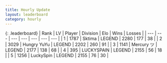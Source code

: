 ```yaml
---
title: Hourly Update
layout: leaderboard
category: hourly
---
```


{: .leaderboard}
| Rank | LV | Player | Division | Elo | Wins | Losses |
| --- | --- | --- | --- | --- | --- | --- |
| <span data-change="0">1</span> | 1787 | <span title="ID: 353063">Sktima</span> | LEGEND | <span data-change="0">2280</span> | <span data-change="0">177</span> | <span data-change="0">38</span> |
| <span data-change="0">2</span> | 3029 | <span title="ID: 164871">Hungry YuYu</span> | LEGEND | <span data-change="0">2202</span> | <span data-change="0">260</span> | <span data-change="0">91</span> |
| <span data-change="0">3</span> | 1141 | <span title="ID: 366840">Mercury ツ</span> | LEGEND | <span data-change="8">2177</span> | <span data-change="2">138</span> | <span data-change="0">68</span> |
| <span data-change="0">4</span> | 395 | <span title="ID: 623829">LUCKYSPAIN</span> | LEGEND | <span data-change="0">2155</span> | <span data-change="0">56</span> | <span data-change="0">18</span> |
| <span data-change="0">5</span> | 1256 | <span title="ID: 498412">LuckySpin</span> | LEGEND | <span data-change="0">2155</span> | <span data-change="0">76</span> | <span data-change="0">30</span> |